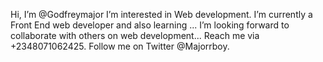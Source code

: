Hi, I’m @Godfreymajor
I’m interested in Web development.
I’m currently a Front End web developer and also learning ...
I’m looking forward to collaborate with others on web development...
Reach me via +2348071062425.
Follow me on Twitter @Majorrboy.



<!---
Godfreymajor69/Godfreymajor69 is a ✨ special ✨ repository because its `README.md` (this file) appears on your GitHub profile.
You can click the Preview link to take a look at your changes.
--->

